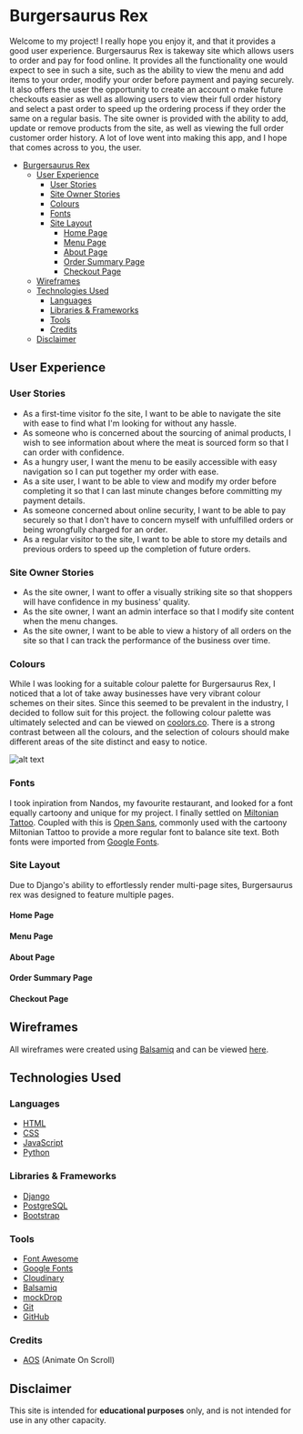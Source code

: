 # Burgersaurus Rex

Welcome to my project! I really hope you enjoy it, and that it provides a good user experience. Burgersaurus Rex is takeway site which allows users to order and pay for food online. It provides all the functionality one would expect to see in such a site, such as the ability to view the menu and add items to your order, modify your order before payment and paying securely. It also offers the user the opportunity to create an account o make future checkouts easier as well as allowing users to view their full order history and select a past order to speed up the ordering process if they order the same on a regular basis. The site owner is provided with the ability to add, update or remove products from the site, as well as viewing the full order customer order history. A lot of love went into making this app, and I hope that comes across to you, the user.

- [Burgersaurus Rex](#burgersaurus-rex)
  - [User Experience](#user-experience)
    - [User Stories](#user-stories)
    - [Site Owner Stories](#site-owner-stories)
    - [Colours](#colours)
    - [Fonts](#fonts)
    - [Site Layout](#site-layout)
      - [Home Page](#home-page)
      - [Menu Page](#menu-page)
      - [About Page](#about-page)
      - [Order Summary Page](#order-summary-page)
      - [Checkout Page](#checkout-page)
  - [Wireframes](#wireframes)
  - [Technologies Used](#technologies-used)
    - [Languages](#languages)
    - [Libraries & Frameworks](#libraries--frameworks)
    - [Tools](#tools)
    - [Credits](#credits)
  - [Disclaimer](#disclaimer)

## User Experience

### User Stories

- As a first-time visitor fo the site, I want to be able to navigate the site with ease to find what I'm looking for without any hassle.
- As someone who is concerned about the sourcing of animal products, I wish to see information about where the meat is sourced form so that I can order with confidence.
- As a hungry user, I want the menu to be easily accessible with easy navigation so I can put together my order with ease.
- As a site user, I want to be able to view and modify my order before completing it so that I can last minute changes before committing my payment details.
- As someone concerned about online security, I want to be able to pay securely so that I don't have to concern myself with unfulfilled orders or being wrongfully charged for an order.
- As a regular visitor to the site, I want to be able to store my details and previous orders to speed up the completion of future orders.

### Site Owner Stories

- As the site owner, I want to offer a visually striking site so that shoppers will have confidence in my business' quality.
- As the site owner, I want an admin interface so that I modify site content when the menu changes.
- As the site owner, I want to be able to view a history of all orders on the site so that I can track the performance of the business over time.

### Colours

While I was looking for a suitable colour palette for Burgersaurus Rex, I noticed that a lot of take away businesses have very vibrant colour schemes on their sites. Since this seemed to be prevalent in the industry, I decided to follow suit for this project. the following colour palette was ultimately selected and can be viewed on [coolors.co](https://coolors.co/ef476f-ffd166-06d6a0-118ab2-073b4c). There is a strong contrast between all the colours, and the selection of colours should make different areas of the site distinct and easy to notice.

![alt text](https://res.cloudinary.com/wondrouswebworks/image/upload/v1592252012/burgersaurus/colour-palette_xyvt0u.png "Colour Palette")

### Fonts

I took inpiration from Nandos, my favourite restaurant, and looked for a font equally cartoony and unique for my project. I finally settled on [Miltonian Tattoo](https://fonts.google.com/specimen/Miltonian+Tattoo?sidebar.open&selection.family=Miltonian+Tattoo&preview.text_type=custom&query=miltonian#standard-styles). Coupled with this is [Open Sans](https://fonts.google.com/specimen/Open+Sans?sidebar.open&selection.family=Miltonian+Tattoo&preview.text_type=custom&query=open#standard-styles), commonly used with the cartoony Miltonian Tattoo to provide a more regular font to balance site text. Both fonts were imported from [Google Fonts](https://fonts.google.com/?preview.text_type=custom&query=open#standard-styles).

### Site Layout

Due to Django's ability to effortlessly render multi-page sites, Burgersaurus rex was designed to feature multiple pages.

#### Home Page

#### Menu Page

#### About Page

#### Order Summary Page

#### Checkout Page

## Wireframes

All wireframes were created using [Balsamiq](https://balsamiq.com/) and can be viewed [here](https://github.com/wondrousWebWorks/burgersaurus-rex/tree/master/wireframes).

## Technologies Used

### Languages

- [HTML](https://developer.mozilla.org/en-US/docs/Web/HTML)
- [CSS](https://developer.mozilla.org/en-US/docs/Glossary/CSS)
- [JavaScript](https://developer.mozilla.org/en-US/docs/Glossary/JavaScript)
- [Python](https://www.python.org/about/)

### Libraries & Frameworks

- [Django](https://www.djangoproject.com/)
- [PostgreSQL](https://www.postgresql.org/)
- [Bootstrap](https://getbootstrap.com/)

### Tools

- [Font Awesome](https://fontawesome.com/)
- [Google Fonts](https://fonts.google.com/)
- [Cloudinary](https://cloudinary.com/about)
- [Balsamiq](https://balsamiq.com/)
- [mockDrop](https://mockdrop.io/)
- [Git](https://git-scm.com/about)
- [GitHub](https://github.com/)

### Credits

- [AOS](https://github.com/michalsnik/aos) (Animate On Scroll)

## Disclaimer

This site is intended for **educational purposes** only, and is not intended for use in any other capacity.
